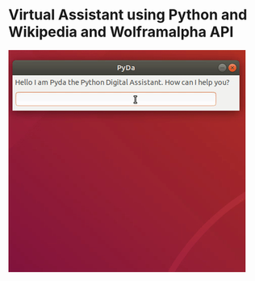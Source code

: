 # Virtual Assistant using Python and Wikipedia and Wolframalpha API

![Alt text](https://github.com/Hassan-Mallah/VirtualAssistant/blob/master/Screenshot.gif)
